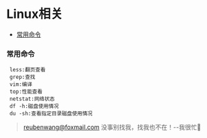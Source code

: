 # Linux相关

 - [常用命令](#常用命令)
 
 
 ### 常用命令
 
     less:翻页查看
     grep:查找
     vim:编译
     top:性能查看
     netstat:网络状态
     df -h:磁盘使用情况
     du -sh:查看指定目录磁盘使用情况
     
    
             
        

> reubenwang@foxmail.com
> 没事别找我，找我也不在！--我很忙🦆